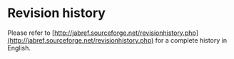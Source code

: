 # Revision history

Please refer to [http://jabref.sourceforge.net/revisionhistory.php](http://jabref.sourceforge.net/revisionhistory.php) for a complete history in English.
